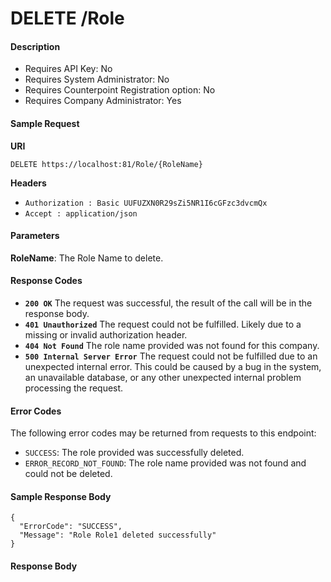 

# DELETE /Role

#### Description

- Requires API Key: No
- Requires System Administrator: No
- Requires Counterpoint Registration option: No
- Requires Company Administrator: Yes

#### Sample Request

**URI**

`DELETE https://localhost:81/Role/{RoleName}`

**Headers**
- `Authorization : Basic UUFUZXN0R29sZi5NR1I6cGFzc3dvcmQx`
- `Accept : application/json`

#### Parameters
**RoleName**: The Role Name to delete.

#### Response Codes
- **<code>200 OK</code>** The request was successful, the result of the call will be in the response body.
- **<code>401 Unauthorized</code>** The request could not be fulfilled. Likely due to a missing or invalid authorization header.
- **<code>404 Not Found</code>** The role name provided was not found for this company.
- **<code>500 Internal Server Error</code>** The request could not be fulfilled due to an unexpected internal error. This could be caused by a bug in the system, an unavailable database, or any other unexpected internal problem processing the request.
 
#### Error Codes
The following error codes may be returned from requests to this endpoint:
- `SUCCESS`: The role provided was successfully deleted.
- `ERROR_RECORD_NOT_FOUND`: The role name provided was not found and could not be deleted.

#### Sample Response Body

```
{
  "ErrorCode": "SUCCESS",
  "Message": "Role Role1 deleted successfully"
}
```

#### Response Body
